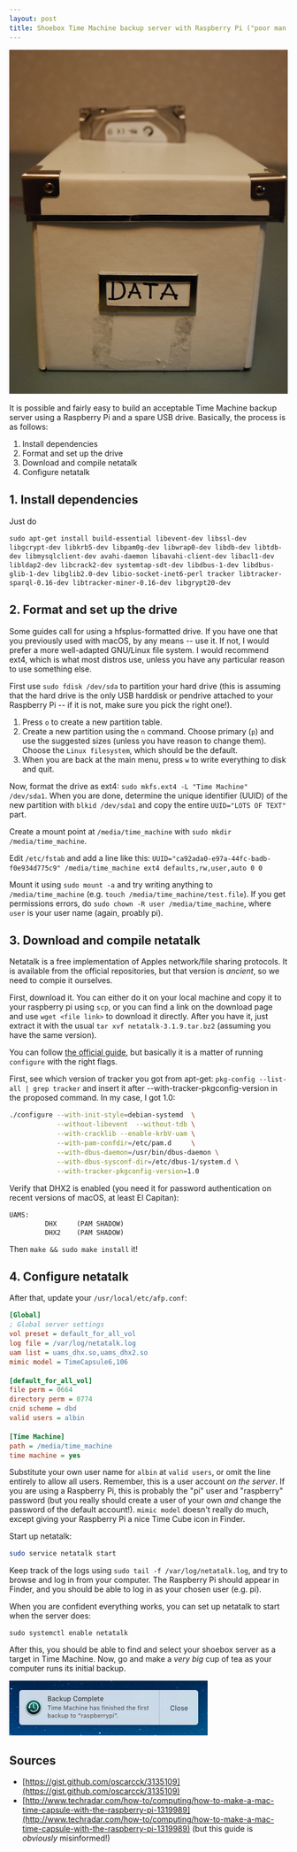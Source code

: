 ```yaml
---
layout: post
title: Shoebox Time Machine backup server with Raspberry Pi ("poor man's Time Capsule")
---
```


![IKEA Kassett box with HDD sticking out, labelled "DATA"](/resources/data_shoebox.jpg)

It is possible and fairly easy to build an acceptable Time Machine backup server using a Raspberry Pi and a spare USB drive. Basically, the process is as follows:

1. Install dependencies
2. Format and set up the drive
3. Download and compile netatalk
4. Configure netatalk

## 1. Install dependencies

Just do
```
sudo apt-get install build-essential libevent-dev libssl-dev libgcrypt-dev libkrb5-dev libpam0g-dev libwrap0-dev libdb-dev libtdb-dev libmysqlclient-dev avahi-daemon libavahi-client-dev libacl1-dev libldap2-dev libcrack2-dev systemtap-sdt-dev libdbus-1-dev libdbus-glib-1-dev libglib2.0-dev libio-socket-inet6-perl tracker libtracker-sparql-0.16-dev libtracker-miner-0.16-dev libgrypt20-dev
```

## 2. Format and set up the drive

Some guides call for using a hfsplus-formatted drive. If you have one that you previously used with macOS, by any means -- use it. If not, I would prefer a more well-adapted GNU/Linux file system. I would recommend ext4, which is what most distros use, unless you have any particular reason to use something else.

First use `sudo fdisk /dev/sda` to partition your hard drive (this is assuming that the hard drive is the only USB harddisk or pendrive attached to your Raspberry Pi -- if it is not, make sure you pick the right one!).

1. Press `o` to create a new partition table.
2. Create a new partition using the `n` command. Choose primary (`p`) and use the suggested sizes (unless you have reason to change them). Choose the `Linux filesystem`, which should be the default.
3. When you are back at the main menu, press `w` to write everything to disk and quit.

Now, format the drive as ext4: `sudo mkfs.ext4 -L "Time Machine" /dev/sda1`. When you are done, determine the unique identifier (UUID) of the new partition with `blkid /dev/sda1` and copy the entire `UUID="LOTS OF TEXT"` part.

Create a mount point at `/media/time_machine` with `sudo mkdir /media/time_machine`.

Edit `/etc/fstab` and add a line like this:
`UUID="ca92ada0-e97a-44fc-badb-f0e934d775c9" /media/time_machine ext4 defaults,rw,user,auto 0 0`

Mount it using `sudo mount -a` and try writing anything to `/media/time_machine` (e.g. `touch /media/time_machine/test.file`). If you get permissions errors, do `sudo chown -R user /media/time_machine`, where `user` is your user name (again, proably pi).

## 3. Download and compile netatalk

Netatalk is a free implementation of Apples network/file sharing protocols. It is available from the official repositories, but that version is _ancient_, so we need to compie it ourselves.

First, download it. You can either do it on your local machine and copy it to your raspberry pi using `scp`, or you can find a link on the download page and use `wget <file link>` to download it directly. After you have it, just extract it with the usual `tar xvf netatalk-3.1.9.tar.bz2` (assuming you have the same version). 

You can follow [the official guide](http://netatalk.sourceforge.net/wiki/index.php/Install_Netatalk_3.1.9_on_Debian_8_Jessie), but basically it is a matter of running `configure` with the right flags. 

First, see which version of tracker you got from apt-get: `pkg-config --list-all | grep tracker` and insert it after --with-tracker-pkgconfig-version in the proposed command. In my case, I got 1.0:

```sh
./configure --with-init-style=debian-systemd  \
            --without-libevent  --without-tdb \
            --with-cracklib --enable-krbV-uam \
            --with-pam-confdir=/etc/pam.d     \
            --with-dbus-daemon=/usr/bin/dbus-daemon \
            --with-dbus-sysconf-dir=/etc/dbus-1/system.d \
            --with-tracker-pkgconfig-version=1.0
```

Verify that DHX2 is enabled (you need it for password authentication on recent versions of macOS, at least El Capitan):

```
UAMS:
         DHX     (PAM SHADOW)
         DHX2    (PAM SHADOW)
```

Then `make && sudo make install` it!

## 4. Configure netatalk

After that, update your `/usr/local/etc/afp.conf`:

```ini
[Global]
; Global server settings
vol preset = default_for_all_vol
log file = /var/log/netatalk.log
uam list = uams_dhx.so,uams_dhx2.so
mimic model = TimeCapsule6,106

[default_for_all_vol]
file perm = 0664
directory perm = 0774
cnid scheme = dbd
valid users = albin

[Time Machine]
path = /media/time_machine
time machine = yes
```

Substitute your own user name for `albin` at `valid users`, or omit the line entirely to allow all users. Remember, this is a user account _on the server_. If you are using a Raspberry Pi, this is probably the "pi" user and "raspberry" password (but you really should create a user of your own _and_ change the password of the default account!). `mimic model` doesn't really do much, except giving your Raspberry Pi a nice Time Cube icon in Finder.

Start up netatalk:

```sh
sudo service netatalk start
```

Keep track of the logs using `sudo tail -f /var/log/netatalk.log`, and try to browse and log in from your computer. The Raspberry Pi should appear in Finder, and you should be able to log in as your chosen user (e.g. pi).

When you are confident everything works, you can set up netatalk to start when the server does:

```
sudo systemctl enable netatalk
```

After this, you should be able to find and select your shoebox server as a target in Time Machine. Now, go and make a _very big_ cup of tea as your computer runs its initial backup.

![Time Machine: Backup Completed](/resources/Time_machine_backup_completed.png)

## Sources
- [https://gist.github.com/oscarcck/3135109](https://gist.github.com/oscarcck/3135109)
- [http://www.techradar.com/how-to/computing/how-to-make-a-mac-time-capsule-with-the-raspberry-pi-1319989](http://www.techradar.com/how-to/computing/how-to-make-a-mac-time-capsule-with-the-raspberry-pi-1319989) (but this guide is _obviously_ misinformed!)
